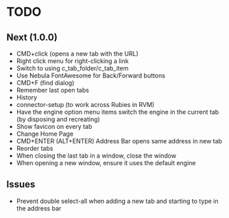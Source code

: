 # TODO

## Next (1.0.0)

- CMD+click (opens a new tab with the URL)
- Right click menu for right-clicking a link
- Switch to using c_tab_folder/c_tab_item
- Use Nebula FontAwesome for Back/Forward buttons
- CMD+F (find dialog)
- Remember last open tabs
- History
- connector-setup (to work across Rubies in RVM)
- Have the engine option menu items switch the engine in the current tab (by disposing and recreating)
- Show favicon on every tab
- Change Home Page
- CMD+ENTER (ALT+ENTER) Address Bar opens same address in new tab
- Reorder tabs
- When closing the last tab in a window, close the window
- When opening a new window, ensure it uses the default engine

## Issues

- Prevent double select-all when adding a new tab and starting to type in the address bar
